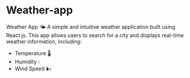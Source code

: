 # Weather-app
Weather App 🌤️ A simple and intuitive weather application built using React.js. This app allows users to search for a city and displays real-time weather information, including:  
- Temperature 🌡️  
- Humidity 💧  
- Wind Speed 🌬️
